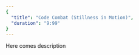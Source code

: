 ```yaml
---
{
  "title": "Code Combat (Stillness in Motion)",
  "duration": "9:99"
}
---
```


Here comes description
